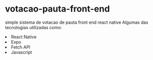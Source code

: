 # votacao-pauta-front-end
simple sistema de votacao de pauta front end react native
Algumas das tecnologias utilizadas como:

<li>React Native</li>
<li>Expo</li>
<li>Fetch API</li>
<li>Javascript</li>

